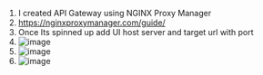 1. I created API Gateway using NGINX Proxy Manager
2. https://nginxproxymanager.com/guide/
3. Once Its spinned up add UI host server and target url with port
4. ![image](https://github.com/saurabh021184/mapserveranduiprojectandgateway/assets/109071677/4f01d6a6-e34e-4ecd-a915-1fd45a1df775)
5. ![image](https://github.com/saurabh021184/mapserveranduiprojectandgateway/assets/109071677/85f9e5a6-c455-4d65-8290-60f4846a5264)
6. ![image](https://github.com/saurabh021184/mapserveranduiprojectandgateway/assets/109071677/9da0b843-2a17-4be4-be96-97ace392b36e)


